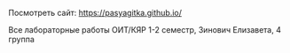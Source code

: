 Посмотреть сайт: https://pasyagitka.github.io/

Все лабораторные работы ОИТ/КЯР 1-2 семестр, Зинович Елизавета, 4 группа
